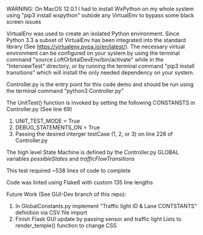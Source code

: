 WARNING: On MacOS 12.0.1 I had to install WxPython on my whole system using "pip3 install wxpython" outside any VirtualEnv to bypass some black screen issues <br>

VirtualEnv was used to create an isolated Python environment. Since Python 3.3 a subset of VirtualEnv has been integrated into the standard library (See https://virtualenv.pypa.io/en/latest/). The necessary virtual environment can be configured on your system by using the terminal command "source LoftOrbitalDevEnv/bin/activate" while in the "InterviewTest" directory, or by running the terminal command "pip3 install transitions" which will install the only needed dependency on your system. <br>

Controller.py is the entry point for this code demo and should be run using the terminal command "python3 Controller.py" <br>

The UnitTest() function is invoked by setting the following CONSTANSTS in Controller.py (See line 69) <br>
1. UNIT_TEST_MODE = True
2. DEBUG_STATEMENTS_ON = True
3. Passing the desired interger testCase (1, 2, or 3) on line 228 of Controller.py  

The high level State Machine is defined by the Controller.py GLOBAL variables *possibleStates* and *trafficFlowTransitions*

This test required ~538 lines of code to complete

Code was linted using Flake8 with custom 135 line lengths 

Future Work (See GUI-Dev branch of this repo):
1. In GlobalConstants.py implement "Traffic light ID & Lane CONTSTANTS" definition via CSV file import
2. Finish Flask GUI update by passing sensor and traffic light Lists to render_temple() function to change CSS
